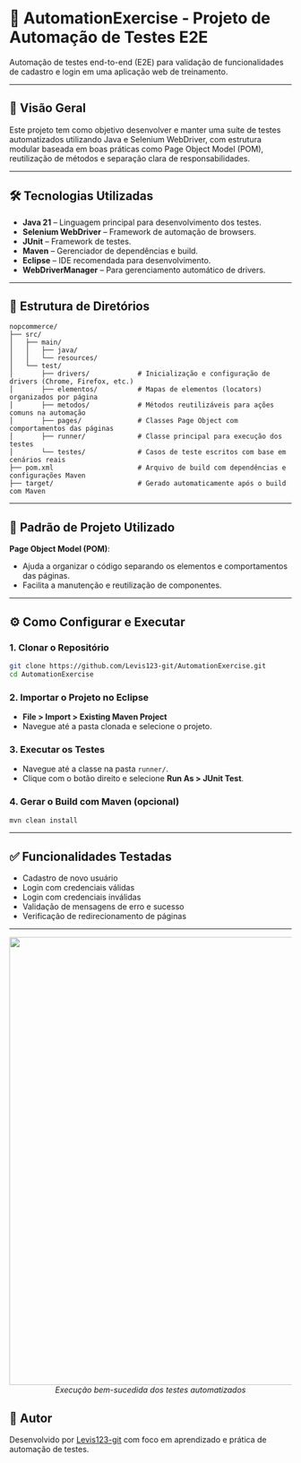 
# 🚀 AutomationExercise - Projeto de Automação de Testes E2E

Automação de testes end-to-end (E2E) para validação de funcionalidades de cadastro e login em uma aplicação web de treinamento.

---

## 📌 Visão Geral

Este projeto tem como objetivo desenvolver e manter uma suíte de testes automatizados utilizando Java e Selenium WebDriver, com estrutura modular baseada em boas práticas como Page Object Model (POM), reutilização de métodos e separação clara de responsabilidades.

---

## 🛠️ Tecnologias Utilizadas

- **Java 21** – Linguagem principal para desenvolvimento dos testes.
- **Selenium WebDriver** – Framework de automação de browsers.
- **JUnit** – Framework de testes.
- **Maven** – Gerenciador de dependências e build.
- **Eclipse** – IDE recomendada para desenvolvimento.
- **WebDriverManager** – Para gerenciamento automático de drivers.

---

## 📁 Estrutura de Diretórios

```
nopcommerce/
├── src/
│   ├── main/
│   │   ├── java/              
│   │   └── resources/         
│   └── test/
│       ├── drivers/            # Inicialização e configuração de drivers (Chrome, Firefox, etc.)
│       ├── elementos/          # Mapas de elementos (locators) organizados por página
│       ├── metodos/            # Métodos reutilizáveis para ações comuns na automação
│       ├── pages/              # Classes Page Object com comportamentos das páginas
│       ├── runner/             # Classe principal para execução dos testes
│       └── testes/             # Casos de teste escritos com base em cenários reais
├── pom.xml                     # Arquivo de build com dependências e configurações Maven
├── target/                     # Gerado automaticamente após o build com Maven
```

---

## 🔄 Padrão de Projeto Utilizado

**Page Object Model (POM)**:
- Ajuda a organizar o código separando os elementos e comportamentos das páginas.
- Facilita a manutenção e reutilização de componentes.

---

## ⚙️ Como Configurar e Executar

### 1. Clonar o Repositório

```bash
git clone https://github.com/Levis123-git/AutomationExercise.git
cd AutomationExercise
```

### 2. Importar o Projeto no Eclipse

- **File > Import > Existing Maven Project**
- Navegue até a pasta clonada e selecione o projeto.

### 3. Executar os Testes

- Navegue até a classe na pasta `runner/`.
- Clique com o botão direito e selecione **Run As > JUnit Test**.

### 4. Gerar o Build com Maven (opcional)

```bash
mvn clean install
```

---

## ✅ Funcionalidades Testadas

- Cadastro de novo usuário
- Login com credenciais válidas
- Login com credenciais inválidas
- Validação de mensagens de erro e sucesso
- Verificação de redirecionamento de páginas
---

<p align="center">
  <img src="[C:\Users\Levis\Videos\Capturas\Evidencia.jpeg](https://github.com/Levis123-git/AutomationExercise/issues/1#issue-3043468584)" width="800">
  <br>
  <em>Execução bem-sucedida dos testes automatizados</em>
</p>



## 👤 Autor

Desenvolvido por [Levis123-git](https://github.com/Levis123-git) com foco em aprendizado e prática de automação de testes.


